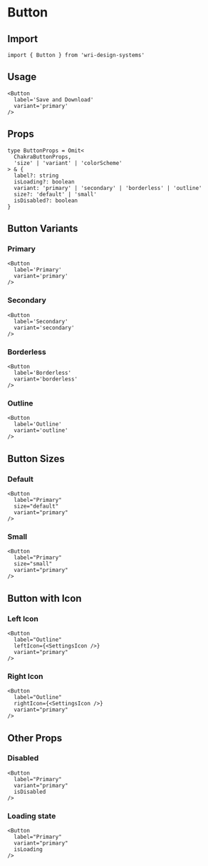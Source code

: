 # Button


## Import
```
import { Button } from 'wri-design-systems'
```

## Usage

```
<Button
  label='Save and Download'
  variant='primary'
/>
```

## Props
```
type ButtonProps = Omit<
  ChakraButtonProps,
  'size' | 'variant' | 'colorScheme'
> & {
  label?: string
  isLoading?: boolean
  variant: 'primary' | 'secondary' | 'borderless' | 'outline'
  size?: 'default' | 'small'
  isDisabled?: boolean
}
```


## Button Variants

### Primary
```
<Button
  label='Primary'
  variant='primary'
/>
```

### Secondary
```
<Button
  label='Secondary'
  variant='secondary'
/>
```

### Borderless
```
<Button
  label='Borderless'
  variant='borderless'
/>
```

### Outline
```
<Button
  label='Outline'
  variant='outline'
/>
```

## Button Sizes

### Default
```
<Button
  label="Primary"
  size="default"
  variant="primary"
/>
```

### Small
```
<Button
  label="Primary"
  size="small"
  variant="primary"
/>
```

## Button with Icon

### Left Icon
```
<Button
  label="Outline"
  leftIcon={<SettingsIcon />}
  variant="primary"
/>
```

### Right Icon
```
<Button
  label="Outline"
  rightIcon={<SettingsIcon />}
  variant="primary"
/>
```

## Other Props

### Disabled
```
<Button
  label="Primary"
  variant="primary"
  isDisabled
/>
```

### Loading state
```
<Button
  label="Primary"
  variant="primary"
  isLoading
/>
```
